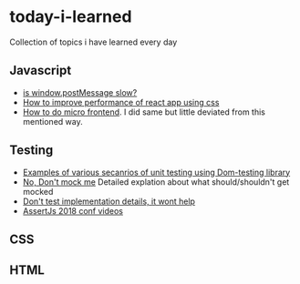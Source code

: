 # today-i-learned
Collection of topics i have learned every day

## Javascript
- [is window.postMessage slow?](https://dassur.ma/things/is-postmessage-slow/)
- [How to improve performance of react app using css](https://blog.usejournal.com/how-i-improved-my-react-app-faster-just-using-css-408137b579ae)
- [How to do micro frontend](https://martinfowler.com/articles/micro-frontends.html). I did same but little deviated from this mentioned way.

## Testing
- [Examples of various secanrios of unit testing using Dom-testing library](https://rafaelquintanilha.com/react-testing-library-common-scenarios/)
- [No, Don't mock me](https://www.youtube.com/watch?v=Af4M8GMoxi4) Detailed explation about what should/shouldn't get mocked
- [Don't test implementation details, it wont help](https://kentcdodds.com/blog/testing-implementation-details)
- [AssertJs 2018 conf videos](https://www.youtube.com/playlist?list=PLZ66c9_z3umNSrKSb5cmpxdXZcIPNvKGw)

## CSS


## HTML

